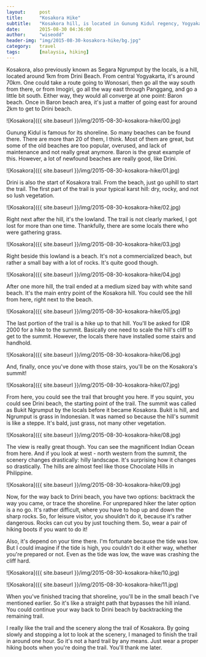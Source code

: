 ```yaml
---
layout:     post
title:      "Kosakora Hike"
subtitle:   "Kosakora hill, is located in Gunung Kidul regency, Yogyakarta. It offers a good trail, which consists of beach and karst hills, and an awesome summit."
date:       2015-08-30 04:36:00
author:     "wiseodd"
header-img: "img/2015-08-30-kosakora-hike/bg.jpg"
category:   travel
tags:       [malaysia, hiking]
---
```


Kosakora, also previously known as Segara Ngrumput by the locals, is a hill, located around 1km from Drini Beach. From central Yogyakarta, it's around 70km. One could take a route going to Wonosari, then go all the way south from there, or from Imogiri, go all the way east through Panggang, and go a little bit south. Either way, they would all converge at one point: Baron beach. Once in Baron beach area, it's just a matter of going east for around 2km to get to Drini beach.

![Kosakora]({{ site.baseurl }}/img/2015-08-30-kosakora-hike/00.jpg)

Gunung Kidul is famous for its shoreline. So many beaches can be found there. There are more than 20 of them, I think. Most of them are great, but some of the old beaches are too popular, overused, and lack of maintenance and not really great anymore. Baron is the great example of this. However, a lot of newfound beaches are really good, like Drini.

![Kosakora]({{ site.baseurl }}/img/2015-08-30-kosakora-hike/01.jpg)

Drini is also the start of Kosakora trail. From the beach, just go uphill to start the trail. The first part of the trail is your typical karst  hill: dry, rocky, and not so lush vegetation.

![Kosakora]({{ site.baseurl }}/img/2015-08-30-kosakora-hike/02.jpg)

Right next after the hill, it's the lowland. The trail is not clearly marked, I got lost for more than one time. Thankfully, there are some locals there who were gathering grass.

![Kosakora]({{ site.baseurl }}/img/2015-08-30-kosakora-hike/03.jpg)

Right beside this lowland is a beach. It's not a commercialized beach, but rather a small bay with a lot of rocks. It's quite good though.

![Kosakora]({{ site.baseurl }}/img/2015-08-30-kosakora-hike/04.jpg)

After one more hill, the trail ended at a medium sized bay with white sand beach. It's the main entry point of the Kosakora hill. You could see the hill from here, right next to the beach.

![Kosakora]({{ site.baseurl }}/img/2015-08-30-kosakora-hike/05.jpg)

The last portion of the trail is a hike up to that hill. You'll be asked for IDR 2000 for a hike to the summit. Basically one need to scale the hill's cliff to get to the summit. However, the locals there have installed some stairs and handhold.

![Kosakora]({{ site.baseurl }}/img/2015-08-30-kosakora-hike/06.jpg)

And, finally, once you've done with those stairs, you'll be on the Kosakora's summit!

![Kosakora]({{ site.baseurl }}/img/2015-08-30-kosakora-hike/07.jpg)

From here, you could see the trail that brought you here. If you squint, you could see Drini beach, the starting point of the trail. The summit was called as Bukit Ngrumput by the locals before it became Kosakora. Bukit is hill, and Ngrumput is grass in Indonesian. It was named so because the hill's summit is like a steppe. It's bald, just grass, not many other vegetation.

![Kosakora]({{ site.baseurl }}/img/2015-08-30-kosakora-hike/08.jpg)

The view is really great though. You can see the magnificent Indian Ocean from here. And if you look at west - north western from the summit, the scenery changes drastically: hilly landscape. It's surprising how it changes so drastically. The hills are almost feel like those Chocolate Hills in Philippine.

![Kosakora]({{ site.baseurl }}/img/2015-08-30-kosakora-hike/09.jpg)

Now, for the way back to Drini beach, you have two options: backtrack the way you came, or trace the shoreline. For unprepared hiker the later option is a no go. It's rather difficult, where you have to hop up and down the sharp rocks. So, for leisure visitor, you shouldn't do it, because it's rather dangerous. Rocks can cut you by just touching them. So, wear a pair of hiking boots if you want to do it!

Also, it's depend on your time there. I'm fortunate because the tide was low. But I could imagine if the tide is high, you couldn't do it either way, whether you're prepared or not. Even as the tide was low, the wave was crashing the cliff hard.

![Kosakora]({{ site.baseurl }}/img/2015-08-30-kosakora-hike/10.jpg)

![Kosakora]({{ site.baseurl }}/img/2015-08-30-kosakora-hike/11.jpg)

When you've finished tracing that shoreline, you'll be in the small beach I've mentioned earlier. So it's like a straight path that bypasses the hill inland. You could continue your way back to Drini beach by backtracking the remaining trail.

I really like the trail and the scenery along the trail of Kosakora. By going slowly and stopping a lot to look at the scenery, I managed to finish the trail in around one hour. So it's not a hard trail by any means. Just wear a proper hiking boots when you're doing the trail. You'll thank me later.
